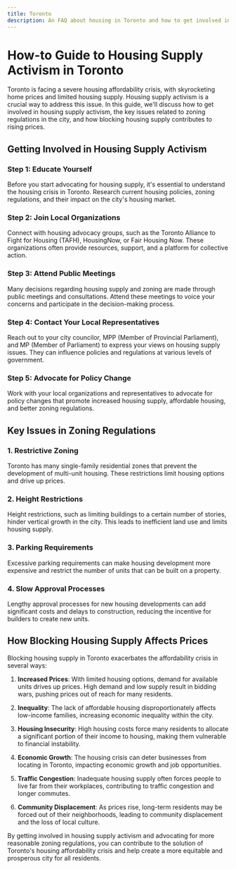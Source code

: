 ```yaml
---
title: Toronto
description: An FAQ about housing in Toronto and how to get involved in housing politics.
---
```


# How-to Guide to Housing Supply Activism in Toronto

Toronto is facing a severe housing affordability crisis, with skyrocketing home prices and limited housing supply. Housing supply activism is a crucial way to address this issue. In this guide, we'll discuss how to get involved in housing supply activism, the key issues related to zoning regulations in the city, and how blocking housing supply contributes to rising prices.

## Getting Involved in Housing Supply Activism

### Step 1: Educate Yourself

Before you start advocating for housing supply, it's essential to understand the housing crisis in Toronto. Research current housing policies, zoning regulations, and their impact on the city's housing market.

### Step 2: Join Local Organizations

Connect with housing advocacy groups, such as the Toronto Alliance to Fight for Housing (TAFH), HousingNow, or Fair Housing Now. These organizations often provide resources, support, and a platform for collective action.

### Step 3: Attend Public Meetings

Many decisions regarding housing supply and zoning are made through public meetings and consultations. Attend these meetings to voice your concerns and participate in the decision-making process.

### Step 4: Contact Your Local Representatives

Reach out to your city councilor, MPP (Member of Provincial Parliament), and MP (Member of Parliament) to express your views on housing supply issues. They can influence policies and regulations at various levels of government.

### Step 5: Advocate for Policy Change

Work with your local organizations and representatives to advocate for policy changes that promote increased housing supply, affordable housing, and better zoning regulations.

## Key Issues in Zoning Regulations

### 1. Restrictive Zoning

Toronto has many single-family residential zones that prevent the development of multi-unit housing. These restrictions limit housing options and drive up prices.

### 2. Height Restrictions

Height restrictions, such as limiting buildings to a certain number of stories, hinder vertical growth in the city. This leads to inefficient land use and limits housing supply.

### 3. Parking Requirements

Excessive parking requirements can make housing development more expensive and restrict the number of units that can be built on a property.

### 4. Slow Approval Processes

Lengthy approval processes for new housing developments can add significant costs and delays to construction, reducing the incentive for builders to create new units.

## How Blocking Housing Supply Affects Prices

Blocking housing supply in Toronto exacerbates the affordability crisis in several ways:

1. **Increased Prices**: With limited housing options, demand for available units drives up prices. High demand and low supply result in bidding wars, pushing prices out of reach for many residents.

2. **Inequality**: The lack of affordable housing disproportionately affects low-income families, increasing economic inequality within the city.

3. **Housing Insecurity**: High housing costs force many residents to allocate a significant portion of their income to housing, making them vulnerable to financial instability.

4. **Economic Growth**: The housing crisis can deter businesses from locating in Toronto, impacting economic growth and job opportunities.

5. **Traffic Congestion**: Inadequate housing supply often forces people to live far from their workplaces, contributing to traffic congestion and longer commutes.

6. **Community Displacement**: As prices rise, long-term residents may be forced out of their neighborhoods, leading to community displacement and the loss of local culture.

By getting involved in housing supply activism and advocating for more reasonable zoning regulations, you can contribute to the solution of Toronto's housing affordability crisis and help create a more equitable and prosperous city for all residents.
